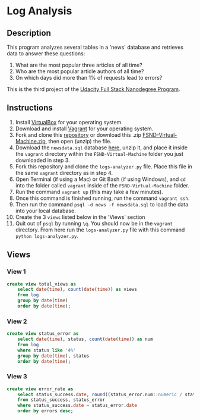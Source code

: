 # Log Analysis

## Description
This program analyzes several tables in a 'news' database and retrieves data to answer these questions:
1. What are the most popular three articles of all time?
2. Who are the most popular article authors of all time?
3. On which days did more than 1% of requests lead to errors?

This is the third project of the [Udacity Full Stack Nanodegree Program](https://www.udacity.com/course/full-stack-web-developer-nanodegree--nd004).

## Instructions
1. Install [VirtualBox](https://www.virtualbox.org/wiki/Download_Old_Builds_5_1) for your operating system.
2. Download and install [Vagrant](https://www.vagrantup.com/downloads.html) for your operating system.
3. Fork and clone this [repository](https://github.com/udacity/fullstack-nanodegree-vm) or download this .zip [FSND-Virtual-Machine.zip](https://d17h27t6h515a5.cloudfront.net/topher/2017/August/59822701_fsnd-virtual-machine/fsnd-virtual-machine.zip), then open (unzip) the file.
4. Download the `newsdata.sql` database [here](https://d17h27t6h515a5.cloudfront.net/topher/2016/August/57b5f748_newsdata/newsdata.zip), unzip it, and place it inside the `vagrant` directory within the `FSND-Virtual-Machine` folder you just downloaded in step 3.
5. Fork this repository and clone the `logs-analyzer.py` file. Place this file in the same `vagrant` directory as in step 4.
6. Open Terminal (if using a Mac) or Git Bash (if using Windows), and `cd` into the folder called `vagrant` inside of the `FSND-Virtual-Machine` folder.
7. Run the command `vagrant up` (this may take a few minutes).
8. Once this command is finished running, run the command `vagrant ssh`.
9. Then run the command `psql -d news -f newsdata.sql` to load the data into your local database.
10. Create the 3 `views` listed below in the 'Views' section
11. Quit out of `psql` by running `\q`. You should now be in the `vagrant` directory. From here run the `logs-analyzer.py` file with this command `python logs-analyzer.py`.

## Views

### View 1
```sql
create view total_views as
	select date(time), count(date(time)) as views
	from log
	group by date(time)
	order by date(time);
```

### View 2
```sql
create view status_error as
	select date(time), status, count(date(time)) as num
	from log
	where status like '4%'
	group by date(time), status
	order by date(time);
```

### View 3
```sql
create view error_rate as
	select status_success.date, round((status_error.num::numeric / status_success.num::numeric) * 100, 2) as errors
	from status_success, status_error
	where status_success.date = status_error.date
	order by errors desc;	
```
